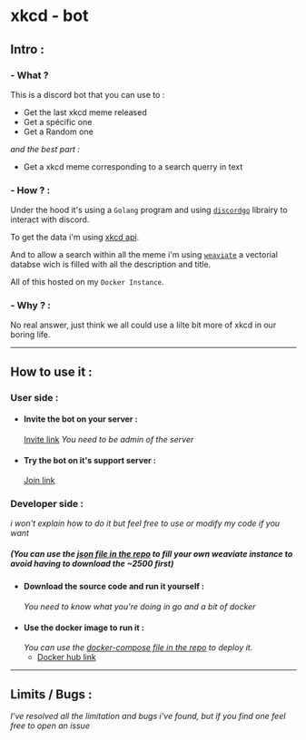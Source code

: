 # xkcd - bot
## Intro : 

### - What ?

This is a discord bot that you can use to : 
- Get the last xkcd meme released
- Get a spécific one
- Get a Random one

 *and the best part :*
- Get a xkcd meme corresponding to a search querry in text

### - How ? :

Under the hood it's using a `Golang` program and using [`discordgo`](https://github.com/bwmarrin/discordgo) librairy to interact with discord.

To get the data i'm using [xkcd api](https://xkcd.com/json.html).

And to allow a search within all the meme i'm using [`weaviate`](https://weaviate.io) a vectorial databse wich is filled with all the description and title.

All of this hosted on my `Docker Instance`.

### - Why ? :

No real answer, just think we all could use a lilte bit more of xkcd in our boring life.

---
## How to use it : 
### User side :
- #### Invite the bot on your server :
    [Invite link](https://discord.com/api/oauth2/authorize?client_id=1102198415439429693&permissions=0&scope=bot)
    *You need to be admin of the server* 
- #### Try the bot on it's support server :
    [Join link](https://discord.gg/jyPPTFXs)

### Developer side :

*i won't explain how to do it but feel free to use or modify my code if you want*
##### *(You can use the [json file in the repo](https://raw.githubusercontent.com/LouvAndTech/xkcd-bot/main/src/data/xkcd.json) to fill your own weaviate instance to avoid having to download the ~2500 first)*
- #### Download the source code and run it yourself :
    *You need to know what you're doing in go and a bit of docker*
- #### Use the docker image to run it :
    *You can use the [docker-compose file in the repo](https://github.com/LouvAndTech/xkcd-bot/blob/main/utils/docker-compose.yml) to deploy it.*
    - [Docker hub link](https://hub.docker.com/repository/docker/louvandtech/xkcd-bot)

---
## Limits / Bugs :
*I've resolved all the limitation and bugs i've found, but if you find one feel free to open an issue*
